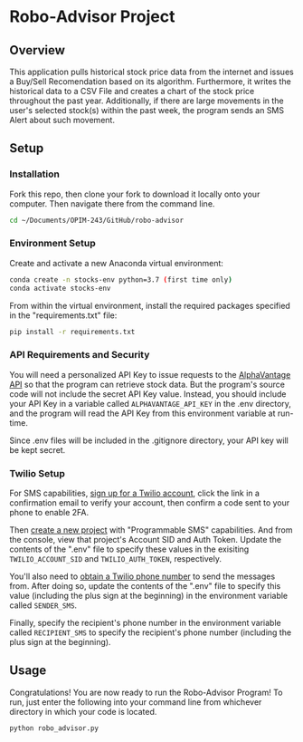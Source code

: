 # Robo-Advisor Project

## Overview

This application pulls historical stock price data from the internet and issues a Buy/Sell Recomendation based on its algorithm. Furthermore, it writes the historical data to a CSV File and creates a chart of the stock price throughout the past year. Additionally, if there are large movements in the user's selected stock(s) within the past week, the program sends an SMS Alert about such movement.

## Setup

### Installation

Fork this repo, then clone your fork to download it locally onto your computer. Then navigate there from the command line.

```sh
cd ~/Documents/OPIM-243/GitHub/robo-advisor
```

### Environment Setup

Create and activate a new Anaconda virtual environment:

```sh
conda create -n stocks-env python=3.7 (first time only)
conda activate stocks-env
```

From within the virtual environment, install the required packages specified in the "requirements.txt" file:

```sh
pip install -r requirements.txt
```

### API Requirements and Security

You will need a personalized API Key to issue requests to the [AlphaVantage API](https://www.alphavantage.co) so that the program can retrieve stock data. But the program's source code will not include the secret API Key value. Instead, you should include your API Key in a variable called `ALPHAVANTAGE_API_KEY` in the .env directory, and the program will read the API Key from this environment variable at run-time. 

Since .env files will be included in the .gitignore directory, your API key will be kept secret.

### Twilio Setup

For SMS capabilities, [sign up for a Twilio account](https://www.twilio.com/try-twilio), click the link in a confirmation email to verify your account, then confirm a code sent to your phone to enable 2FA.

Then [create a new project](https://www.twilio.com/console/projects/create) with "Programmable SMS" capabilities. And from the console, view that project's Account SID and Auth Token. Update the contents of the ".env" file to specify these values in the exisiting `TWILIO_ACCOUNT_SID` and `TWILIO_AUTH_TOKEN`, respectively.

You'll also need to [obtain a Twilio phone number](https://www.twilio.com/console/sms/getting-started/build) to send the messages from. After doing so, update the contents of the ".env" file to specify this value (including the plus sign at the beginning) in the environment variable called `SENDER_SMS`.

Finally, specify the recipient's phone number in the environment variable called `RECIPIENT_SMS` to specify the recipient's phone number (including the plus sign at the beginning).

## Usage

Congratulations! You are now ready to run the Robo-Advisor Program! To run, just enter the following into your command line from whichever directory in which your code is located.

```sh
python robo_advisor.py
```
